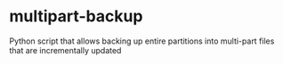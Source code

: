 # multipart-backup
Python script that allows backing up entire partitions into multi-part files that are incrementally updated
